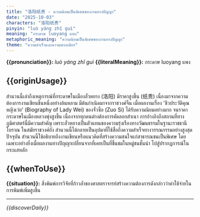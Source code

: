 ```yaml
---
title: "洛阳纸贵 - ความนิยมเป็นพิเศษของงานทางปัญญา"
date: "2025-10-03"
characters: "洛阳纸贵"
pinyin: "luò yáng zhǐ guì"
meaning: "กระดาษ luoyang แพง"
metaphoric_meaning: "ความนิยมเป็นพิเศษของงานทางปัญญา"
theme: "ความสำเร็จและความพากเพียร"
---
```


**{{pronunciation}}:** *luò yáng zhǐ guì*
**{{literalMeaning}}:** กระดาษ luoyang แพง

## {{originUsage}}

สำนวนนี้เล่าถึงเหตุการณ์ที่กระดาษในเมืองลั่วหยาง (洛阳) มีราคาสูงขึ้น (纸贵) เนื่องมาจากความต้องการงานเขียนชิ้นหนึ่งอย่างล้นหลาม มีต้นกำเนิดมาจากราชวงศ์จิ้น เมื่อผลงานเรื่อง 'ชีวประวัติคุณหญิงเว่ย' (Biography of Lady Wei) ของจั่วซือ (Zuo Si) ได้รับความนิยมอย่างมาก จนราคากระดาษในเมืองหลวงพุ่งสูงขึ้น เนื่องจากทุกคนต่างต้องการคัดลอกสำเนา การอ้างอิงถึงสถานที่ทางภูมิศาสตร์นี้มีความสำคัญ เพราะลั่วหยางเป็นตัวแทนของความรุ่งเรืองทางวัฒนธรรมในฐานะราชธานีโบราณ ในสมัยราชวงศ์ถัง สำนวนนี้ได้กลายเป็นอุปมาที่ใช้สื่อถึงความสำเร็จทางวรรณกรรมอย่างสูงสุด ปัจจุบัน สำนวนนี้ใช้อธิบายถึงงานเขียนหรือแนวคิดที่สร้างความสนใจแก่สาธารณชนเป็นพิเศษ โดยเฉพาะอย่างยิ่งเมื่อผลงานทางปัญญาเปลี่ยนจากที่เคยเป็นที่ชื่นชมในหมู่ชนชั้นนำ ไปสู่ปรากฏการณ์ในกระแสหลัก

## {{whenToUse}}

**{{situation}}:** สิ่งพิมพ์การวิจัยที่ก้าวล้ำของศาสตราจารย์สร้างความต้องการดังกล่าวว่าค่าใช้จ่ายในการพิมพ์เพิ่มสูงขึ้น

---

*{{discoverDaily}}*
